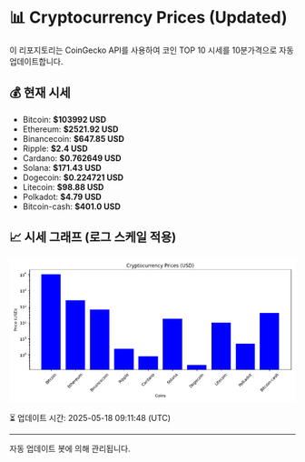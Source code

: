 
# 📊 Cryptocurrency Prices (Updated)

이 리포지토리는 CoinGecko API를 사용하여 코인 TOP 10 시세를 10분가격으로 자동 업데이트합니다.

## 💰 현재 시세
- Bitcoin: **$103992 USD**
- Ethereum: **$2521.92 USD**
- Binancecoin: **$647.85 USD**
- Ripple: **$2.4 USD**
- Cardano: **$0.762649 USD**
- Solana: **$171.43 USD**
- Dogecoin: **$0.224721 USD**
- Litecoin: **$98.88 USD**
- Polkadot: **$4.79 USD**
- Bitcoin-cash: **$401.0 USD**

## 📈 시세 그래프 (로그 스케일 적용)
![Crypto Prices](crypto_prices.png)

⏳ 업데이트 시간: 2025-05-18 09:11:48 (UTC)

---
자동 업데이트 봇에 의해 관리됩니다.
